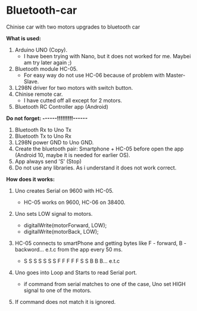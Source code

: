 # Bluetooth-car
Chinise car with two motors upgrades to bluetooth car

<b>What is used:</b>
1. Arduino UNO (Copy).        
    - I have been trying with Nano, but it does not worked for me. Maybei am try later again ;)
2. Bluetooth module HC-05.    
    - For easy way do not use HC-06 because of problem with Master-Slave.
3. L298N driver for two motors with switch button.
4. Chinise remote car. 
    - I have cutted off all except for 2 motors.
5. Bluetooth RC Controller app (Android)


<b>Do not forget: ------!!!!!!!!!------</b>
1. Bluetooth Rx to Uno Tx
2. Bluetooth Tx to Uno Rx
3. L298N power GND to Uno GND.
4. Create the bluetooth pair: Smartphone + HC-05 before open the app (Android 10, maybe it is needed for earlier OS).
5. App always send 'S' (Stop)
6. Do not use any libraries. As i understand it does not work correct.


<b>How does it works:</b>
1. Uno creates Serial on 9600 with HC-05.
      - HC-05 works on 9600, HC-06 on 38400.

2. Uno sets LOW signal to motors.
      - digitalWrite(motorForward, LOW);
      - digitalWrite(motorBack, LOW);
      
3. HC-05 connects to smartPhone and getting bytes like F - forward, B - backword... e.t.c from the app every 50 ms.
     - S S S S S S S F F F F F S S B B B... e.t.c

4. Uno goes into Loop and Starts to read Serial port. 
      - if command from serial matches to one of the case, Uno set HIGH signal to one of the motors.

5. If command does not match it is ignored.
